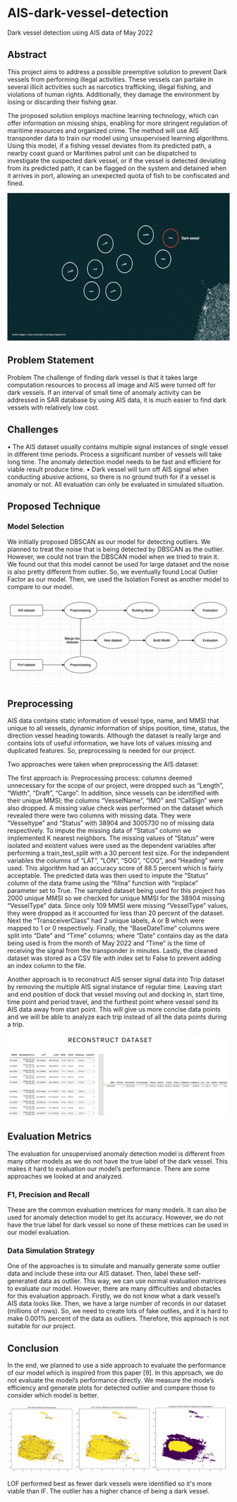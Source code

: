 # AIS-dark-vessel-detection
Dark vessel detection using AIS data of May 2022

## Abstract
This project aims to address a possible preemptive solution to prevent Dark vessels from performing illegal activities. These vessels can partake in several illicit activities such as narcotics trafficking, illegal fishing, and violations of human rights. Additionally, they damage the environment by losing or discarding their fishing gear.

The proposed solution employs machine learning technology, which can offer information on missing ships, enabling for more stringent regulation of maritime resources and organized crime. The method will use AIS transponder data to train our model using unsupervised learning algorithms. Using this model, if a fishing vessel deviates from its predicted path, a nearby coast guard or Maritimes patrol unit can be dispatched to investigate the suspected dark vessel, or if the vessel is detected deviating from its predicted path, it can be flagged on the system and detained when it arrives in port, allowing an unexpected quota of fish to be confiscated and fined.

![alt text](https://github.com/ShadmanM-glitch/AIS-dark-vessel-detection/blob/main/Assets/Picture1.jpg)

## Problem Statement
Problem
The challenge of finding dark vessel is that it takes large computation resources to process all image and AIS were turned off for dark vessels. If an interval of small time of anomaly activity can be addressed in SAR database by using AIS data, it is much easier to find dark vessels with relatively low cost. 

## Challenges

•	The AIS dataset usually contains multiple signal instances of single vessel in different time periods. Process a significant number of vessels will take long time. The anomaly detection model needs to be fast and efficient for viable result produce time.
•	Dark vessel will turn off AIS signal when conducting abusive actions, so there is no ground truth for if a vessel is anomaly or not. All evaluation can only be evaluated in simulated situation.

## Proposed Technique
### Model Selection
We initially proposed DBSCAN as our model for detecting outliers. We planned to treat the noise that is being detected by DBSCAN as the outlier. However, we could not train the DBSCAN model when we tried to train it. We found out that this model cannot be used for large dataset and the noise is also pretty different from outlier. So, we eventually found Local Outlier Factor as our model. Then, we used the Isolation Forest as another model to compare to our model.

![alt text](https://github.com/ShadmanM-glitch/AIS-dark-vessel-detection/blob/main/Assets/Picture2.png)

## Preprocessing
AIS data contains static information of vessel type, name, and MMSI that unique to all vessels, dynamic information of ships position, time, status, the direction vessel heading towards. Although the dataset is really large and contains lots of useful information, we have lots of values missing and duplicated features. So, preprocessing is needed for our project.

Two approaches were taken when preprocessing the AIS dataset:

The first approach is:
Preprocessing process: columns deemed unnecessary for the scope of our project, were dropped such as “Length”, “Width”, “Draft”, “Cargo”. In addition, since vessels can be identified with their unique MMSI; the columns “VesselName”, “IMO” and “CallSign” were also dropped. A missing value check was performed on the dataset which revealed there were two columns with missing data. 
They were “Vesseltype” and “Status” with 38904 and 3005730 no of missing data respectively. To impute the missing data of “Status” column we implemented K nearest neighbors. The missing values of “Status” were isolated and existent values were used as the dependent variables after performing a train_test_split with a 30 percent test size. For the independent variables the columns of “LAT”, “LON”, “SOG”, “COG”, and “Heading” were used. This algorithm had an accuracy score of 88.5 percent which is fairly acceptable. The predicted data was then used to impute the “Status” column of the data frame using the “fillna” function with “inplace” parameter set to True. The sampled dataset being used for this project has 2000 unique MMSI so we checked for unique MMSI for the 38904 missing “VesselType” data. Since only 109 MMSI were missing “VesselType” values, they were dropped as it accounted for less than 20 percent of the dataset. Next the “TransceiverClass” had 2 unique labels, A or B which were mapped to 1 or 0 respectively. Finally, the “BaseDateTime” columns were split into “Date” and “Time” columns; where “Date” contains day as the data being used is from the month of May 2022 and “Time” is the time of receiving the signal from the transponder in minutes. Lastly, the cleaned dataset was stored as a CSV file with index set to False to prevent adding an index column to the file.

 
Another approach is to reconstruct AIS senser signal data into Trip dataset by removing the multiple AIS signal instance of regular time. Leaving start and end position of dock that vessel moving out and docking in, start time, time point and period travel, and the furthest point where vessel send its AIS data away from start point. This will give us more concise data points and we will be able to analyze each trip instead of all the data points during a trip.

![alt text](https://github.com/ShadmanM-glitch/AIS-dark-vessel-detection/blob/main/Assets/reconstruct.jpg)

## Evaluation Metrics
The evaluation for unsupervised anomaly detection model is different from many other models as we do not have the true label of the dark vessel. This makes it hard to evaluation our model’s performance. There are some approaches we looked at and analyzed.

### F1, Precision and Recall
These are the common evaluation metrices for many models. It can also be used for anomaly detection model to get its accuracy. However, we do not have the true label for dark vessel so none of these metrices can be used in our model evaluation.

### Data Simulation Strategy
One of the approaches is to simulate and manually generate some outlier data and include these into our AIS dataset. Then, label these self-generated data as outlier. This way, we can use normal evaluation matrices to evaluate our model. However, there are many difficulties and obstacles for this evaluation approach. Firstly, we do not know what a dark vessel’s AIS data looks like. Then, we have a large number of records in our dataset (millions of rows). So, we need to create lots of fake outlies, and it is hard to make 0.001% percent of the data as outliers. Therefore, this approach is not suitable for our project.

## Conclusion
In the end, we planned to use a side approach to evaluate the performance of our model which is inspired from this paper [9]. In this approach, we do not evaluate the model’s performance directly. We measure the mode’s efficiency and generate plots for detected outlier and compare those to consider which model is better.

![alt text](https://github.com/ShadmanM-glitch/AIS-dark-vessel-detection/blob/main/Assets/compare.png)

LOF performed best as fewer dark vessels were identified so it's more viable than IF.
The outlier has a higher chance of being a dark vessel.



